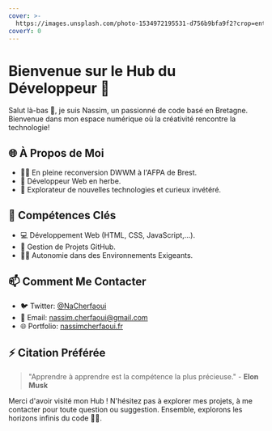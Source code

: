 ```yaml
---
cover: >-
  https://images.unsplash.com/photo-1534972195531-d756b9bfa9f2?crop=entropy&cs=srgb&fm=jpg&ixid=M3wxOTcwMjR8MHwxfHNlYXJjaHw2fHxkZXZlbG9wZXJ8ZW58MHx8fHwxNzA4NTA2NDAyfDA&ixlib=rb-4.0.3&q=85
coverY: 0
---
```


# Bienvenue sur le Hub du Développeur 🚀

Salut là-bas 👋, je suis Nassim, un passionné de code basé en Bretagne. Bienvenue dans mon espace numérique où la créativité rencontre la technologie!

## 🌐 À Propos de Moi

* 👨‍💻 En pleine reconversion DWWM à l'AFPA de Brest.
* 🚀 Développeur Web en herbe.
* 🌱 Explorateur de nouvelles technologies et curieux invétéré.

## 💼 Compétences Clés

* 💻 Développement Web (HTML, CSS, JavaScript,...).
* 🚀 Gestion de Projets GitHub.
* 🧑‍🏫 Autonomie dans des Environnements Exigeants.

## 📫 Comment Me Contacter

* 🐦 Twitter: [@NaCherfaoui](https://twitter.com/NaCherfaoui)
* 📧 Email: [nassim.cherfaoui@gmail.com](mailto:nassim.cherfaoui@gmail.com)
* 🌐 Portfolio: [nassimcherfaoui.fr](http://nassimcherfaoui.fr)

## ⚡ Citation Préférée

> "Apprendre à apprendre est la compétence la plus précieuse." - **Elon Musk**

Merci d'avoir visité mon Hub ! N'hésitez pas à explorer mes projets, à me contacter pour toute question ou suggestion. Ensemble, explorons les horizons infinis du code 🚀🌌.
